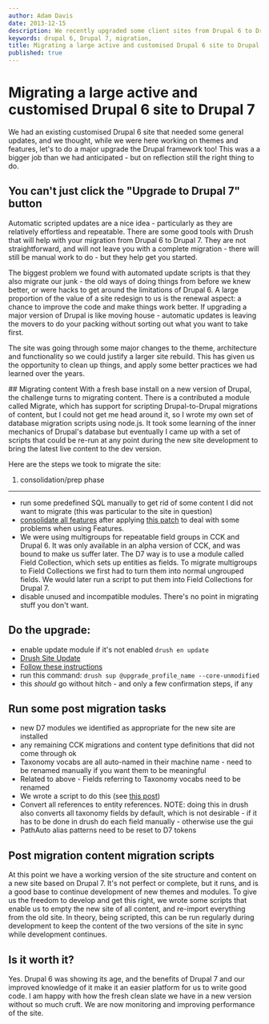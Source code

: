 ```yaml
---
author: Adam Davis
date: 2013-12-15
description: We recently upgraded some client sites from Drupal 6 to Drupal 7. It was more work than we had hoped for. 
keywords: drupal 6, Drupal 7, migration,
title: Migrating a large active and customised Drupal 6 site to Drupal 7  
published: true
---
```


# Migrating a large active and customised Drupal 6 site to Drupal 7

We had an existing customised Drupal 6 site that needed some general updates, and we thought, while we were here working on themes and features, let's to do a major upgrade the Drupal framework too!  This was a a bigger job than we had anticipated - but on reflection still the right thing to do.   

## You can't just click the "Upgrade to Drupal 7" button
Automatic scripted updates are a nice idea - particularly as they are relatively effortless and repeatable. There are some good tools with Drush that will help with your migration from Drupal 6 to Drupal 7.  They are not straightforward, and will not leave you with a complete migration - there will still be manual work to do - but they help get you started. 

The biggest problem we found with automated update scripts is that they also migrate our junk - the old ways of doing things from before we knew better, or were hacks to get around the limitations of Drupal 6. A large proportion of the value of a site redesign to us is the renewal aspect: a chance to improve the code and make things work better.  If upgrading a major version of Drupal is like moving house - automatic updates is leaving the movers to do your packing without sorting out what you want to take first.

The site was going through some major changes to the theme, architecture and functionality so we could justify a larger site rebuild. This has given us the opportunity to clean up things, and apply some better practices we had learned over the years.

## Migrating content
With a fresh base install on a new version of Drupal, the challenge turns to migrating content. There is a contributed a module called Migrate, which has support for scripting Drupal-to-Drupal migrations of content, but I could not get me head around it, so I wrote my own set of database migration scripts using node.js. It took some learning of the inner mechanics of Drupal's database but eventually I came up with a set of scripts that could be re-run at any point during the new site development to bring the latest live content to the dev version.


Here are the steps we took to migrate the site:

1. consolidation/prep phase
----------------------------
-  run some predefined SQL manually to get rid of some content I did not want to migrate (this was particular to the site in question)
-  [consolidate all features](https://drupal.org/node/1014522#comment-6458448) after applying [this patch](https://drupal.org/files/features-consolidate-1014522-75.patch) to deal with some problems when using Features.
- We were using multigroups for repeatable field groups in CCK and Drupal 6. It was only available in an alpha version of CCK, and was bound to make us suffer later. The D7 way is to use a module called Field Collection, which sets up entities as fields. To migrate multigroups to Field Collections we first had to turn them into normal ungrouped fields. We would later run a script to put them into Field Collections for Drupal 7. 
- disable unused and incompatible modules. There's no point in migrating stuff you don't want. 

Do the upgrade: 
--------------------
- enable update module if it's not enabled `drush en update`
- [Drush Site Update](https://drupal.org/project/drush_sup)
- [Follow these instructions](http://drupalcode.org/project/drush_sup.git/blob/refs/heads/7.x-2.x:/README.txt)
- run this command: `drush sup @upgrade_profile_name --core-unmodified`
- this _should_ go without hitch - and only a few confirmation steps, if any

Run some post migration tasks
--------------------------
- new D7 modules we identified as appropriate for the new site are installed
- any remaining CCK migrations and content type definitions that did not come through ok 
- Taxonomy vocabs are all auto-named in their machine name - need to be renamed manually if you want them to be meaningful
- Related to above - Fields referring to Taxonomy vocabs need to be renamed
- We wrote a script to do this (see [this post](https://drupal.org/node/1130386))
- Convert all references to entity references. NOTE: doing this in drush also converts all taxonomy fields by default, which is not desirable - if it has to be done in drush do each field manually - otherwise use the gui
- PathAuto alias patterns need to be reset to D7 tokens


Post migration content migration scripts
-----------------------------------
At this point we have a working version of the site structure and content on a new site based on Drupal 7. It's not perfect or complete, but it runs, and is a good base to continue development of new themes and modules. To give us the freedom to develop and get this right, we wrote some scripts that enable us to empty the new site of all content, and re-import everything from the old site. In theory, being scripted,  this can be run regularly during development to keep the content of the two versions of the site in sync while development continues. 


Is it worth it?
---------------
Yes. Drupal 6 was showing its age, and the benefits of Drupal 7 and our improved knowledge of it make it an easier platform for us to write good code. I am happy with how the fresh clean slate we have in a new version without so much cruft. We are now monitoring and improving performance of the site.

